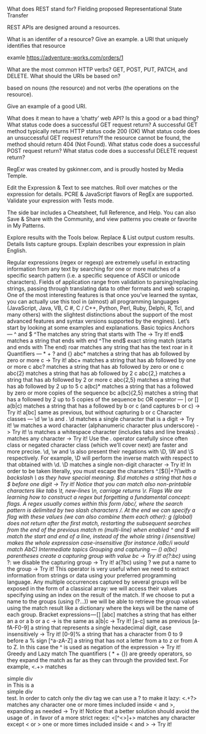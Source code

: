 What does REST stand for? Fielding proposed Representational State Transfer

REST APIs are designed around a resources.

What is an identifer of a resource? Give an example.
a URI that uniquely identifies that resource

examle https://adventure-works.com/orders/1 

What are the most common HTTP verbs?
GET, POST, PUT, PATCH, and DELETE.
What should the URIs be based on?

 based on nouns (the resource) and not verbs (the operations on the resource).

Give an example of a good URI.

What does it mean to have a ‘chatty’ web API? Is this a good or a bad thing?
What status code does a successful GET request return? A successful GET method typically returns HTTP status code 200 (OK)
What status code does an unsuccessful GET request return?f the resource cannot be found, the method should return 404 (Not Found).
What status code does a successful POST request return?
What status code does a successful DELETE request return?




RegExr was created by gskinner.com, and is proudly hosted by Media Temple.

Edit the Expression & Text to see matches. Roll over matches or the expression for details. PCRE & JavaScript flavors of RegEx are supported. Validate your expression with Tests mode.

The side bar includes a Cheatsheet, full Reference, and Help. You can also Save & Share with the Community, and view patterns you create or favorite in My Patterns.

Explore results with the Tools below. Replace & List output custom results. Details lists capture groups. Explain describes your expression in plain English.


Regular expressions (regex or regexp) are extremely useful in extracting information from any text by searching for one or more matches of a specific search pattern (i.e. a specific sequence of ASCII or unicode characters).
Fields of application range from validation to parsing/replacing strings, passing through translating data to other formats and web scraping.
One of the most interesting features is that once you’ve learned the syntax, you can actually use this tool in (almost) all programming languages ​​(JavaScript, Java, VB, C #, C / C++, Python, Perl, Ruby, Delphi, R, Tcl, and many others) with the slightest distinctions about the support of the most advanced features and syntax versions supported by the engines).
Let’s start by looking at some examples and explanations.
Basic topics
Anchors — ^ and $
^The        matches any string that starts with The -> Try it!
end$        matches a string that ends with end
^The end$   exact string match (starts and ends with The end)
roar        matches any string that has the text roar in it
Quantifiers — * + ? and {}
abc*        matches a string that has ab followed by zero or more c -> Try it!
abc+        matches a string that has ab followed by one or more c
abc?        matches a string that has ab followed by zero or one c
abc{2}      matches a string that has ab followed by 2 c
abc{2,}     matches a string that has ab followed by 2 or more c
abc{2,5}    matches a string that has ab followed by 2 up to 5 c
a(bc)*      matches a string that has a followed by zero or more copies of the sequence bc
a(bc){2,5}  matches a string that has a followed by 2 up to 5 copies of the sequence bc
OR operator — | or []
a(b|c)     matches a string that has a followed by b or c (and captures b or c) -> Try it!
a[bc]      same as previous, but without capturing b or c
Character classes — \d \w \s and .
\d         matches a single character that is a digit -> Try it!
\w         matches a word character (alphanumeric character plus underscore) -> Try it!
\s         matches a whitespace character (includes tabs and line breaks)
.          matches any character -> Try it!
Use the . operator carefully since often class or negated character class (which we’ll cover next) are faster and more precise.
\d, \w and \s also present their negations with \D, \W and \S respectively.
For example, \D will perform the inverse match with respect to that obtained with \d.
\D         matches a single non-digit character -> Try it!
In order to be taken literally, you must escape the characters ^.[$()|*+?{\with a backslash \ as they have special meaning.
\$\d       matches a string that has a $ before one digit -> Try it!
Notice that you can match also non-printable characters like tabs \t, new-lines \n, carriage returns \r.
Flags
We are learning how to construct a regex but forgetting a fundamental concept: flags.
A regex usually comes within this form /abc/, where the search pattern is delimited by two slash characters /. At the end we can specify a flag with these values (we can also combine them each other):
g (global) does not return after the first match, restarting the subsequent searches from the end of the previous match
m (multi-line) when enabled ^ and $ will match the start and end of a line, instead of the whole string
i (insensitive) makes the whole expression case-insensitive (for instance /aBc/i would match AbC)
Intermediate topics
Grouping and capturing — ()
a(bc)           parentheses create a capturing group with value bc -> Try it!
a(?:bc)*        using ?: we disable the capturing group -> Try it!
a(?<foo>bc)     using ?<foo> we put a name to the group -> Try it!
This operator is very useful when we need to extract information from strings or data using your preferred programming language. Any multiple occurrences captured by several groups will be exposed in the form of a classical array: we will access their values specifying using an index on the result of the match.
If we choose to put a name to the groups (using (?<foo>...)) we will be able to retrieve the group values using the match result like a dictionary where the keys will be the name of each group.
Bracket expressions — []
[abc]            matches a string that has either an a or a b or a c -> is the same as a|b|c -> Try it!
[a-c]            same as previous
[a-fA-F0-9]      a string that represents a single hexadecimal digit, case insensitively -> Try it!
[0-9]%           a string that has a character from 0 to 9 before a % sign
[^a-zA-Z]        a string that has not a letter from a to z or from A to Z. In this case the ^ is used as negation of the expression -> Try it!
Greedy and Lazy match
The quantifiers ( * + {}) are greedy operators, so they expand the match as far as they can through the provided text.
For example, <.+> matches <div>simple div</div> in This is a <div> simple div</div> test. In order to catch only the div tag we can use a ? to make it lazy:
<.+?>            matches any character one or more times included inside < and >, expanding as needed -> Try it!
Notice that a better solution should avoid the usage of . in favor of a more strict regex:
<[^<>]+>         matches any character except < or > one or more times included inside < and > -> Try it!
